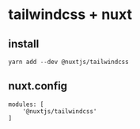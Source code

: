 # tailwindcss + nuxt

## install

```
yarn add --dev @nuxtjs/tailwindcss
```

## nuxt.config

```
modules: [
    '@nuxtjs/tailwindcss'
]
```
